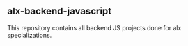 ## alx-backend-javascript

This repository contains all backend JS projects 
done for alx specializations.
